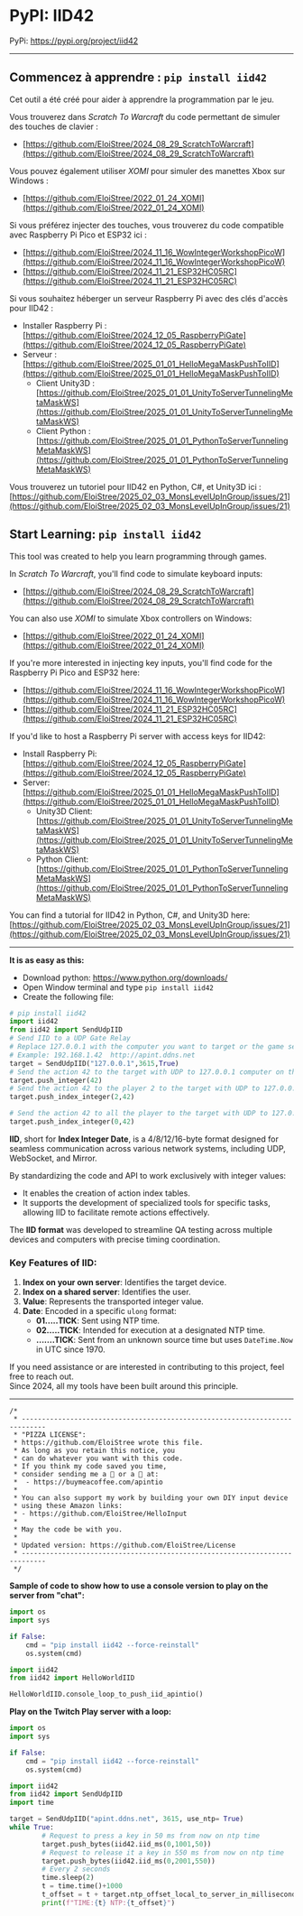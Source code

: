 # PyPI: IID42

PyPi: https://pypi.org/project/iid42


-----------------


## Commencez à apprendre : `pip install iid42`

Cet outil a été créé pour aider à apprendre la programmation par le jeu.

Vous trouverez dans *Scratch To Warcraft* du code permettant de simuler des touches de clavier :  
- [https://github.com/EloiStree/2024_08_29_ScratchToWarcraft](https://github.com/EloiStree/2024_08_29_ScratchToWarcraft)

Vous pouvez également utiliser *XOMI* pour simuler des manettes Xbox sur Windows :  
- [https://github.com/EloiStree/2022_01_24_XOMI](https://github.com/EloiStree/2022_01_24_XOMI)

Si vous préférez injecter des touches, vous trouverez du code compatible avec Raspberry Pi Pico et ESP32 ici :  
- [https://github.com/EloiStree/2024_11_16_WowIntegerWorkshopPicoW](https://github.com/EloiStree/2024_11_16_WowIntegerWorkshopPicoW)  
- [https://github.com/EloiStree/2024_11_21_ESP32HC05RC](https://github.com/EloiStree/2024_11_21_ESP32HC05RC)

Si vous souhaitez héberger un serveur Raspberry Pi avec des clés d'accès pour IID42 :  
- Installer Raspberry Pi : [https://github.com/EloiStree/2024_12_05_RaspberryPiGate](https://github.com/EloiStree/2024_12_05_RaspberryPiGate)  
- Serveur : [https://github.com/EloiStree/2025_01_01_HelloMegaMaskPushToIID](https://github.com/EloiStree/2025_01_01_HelloMegaMaskPushToIID)  
  - Client Unity3D : [https://github.com/EloiStree/2025_01_01_UnityToServerTunnelingMetaMaskWS](https://github.com/EloiStree/2025_01_01_UnityToServerTunnelingMetaMaskWS)  
  - Client Python : [https://github.com/EloiStree/2025_01_01_PythonToServerTunnelingMetaMaskWS](https://github.com/EloiStree/2025_01_01_PythonToServerTunnelingMetaMaskWS)

Vous trouverez un tutoriel pour IID42 en Python, C#, et Unity3D ici :  
[https://github.com/EloiStree/2025_02_03_MonsLevelUpInGroup/issues/21](https://github.com/EloiStree/2025_02_03_MonsLevelUpInGroup/issues/21)


## Start Learning: `pip install iid42`

This tool was created to help you learn programming through games.

In *Scratch To Warcraft*, you'll find code to simulate keyboard inputs:  
- [https://github.com/EloiStree/2024_08_29_ScratchToWarcraft](https://github.com/EloiStree/2024_08_29_ScratchToWarcraft)

You can also use *XOMI* to simulate Xbox controllers on Windows:  
- [https://github.com/EloiStree/2022_01_24_XOMI](https://github.com/EloiStree/2022_01_24_XOMI)

If you're more interested in injecting key inputs, you'll find code for the Raspberry Pi Pico and ESP32 here:  
- [https://github.com/EloiStree/2024_11_16_WowIntegerWorkshopPicoW](https://github.com/EloiStree/2024_11_16_WowIntegerWorkshopPicoW)  
- [https://github.com/EloiStree/2024_11_21_ESP32HC05RC](https://github.com/EloiStree/2024_11_21_ESP32HC05RC)

If you'd like to host a Raspberry Pi server with access keys for IID42:  
- Install Raspberry Pi: [https://github.com/EloiStree/2024_12_05_RaspberryPiGate](https://github.com/EloiStree/2024_12_05_RaspberryPiGate)  
- Server: [https://github.com/EloiStree/2025_01_01_HelloMegaMaskPushToIID](https://github.com/EloiStree/2025_01_01_HelloMegaMaskPushToIID)  
  - Unity3D Client: [https://github.com/EloiStree/2025_01_01_UnityToServerTunnelingMetaMaskWS](https://github.com/EloiStree/2025_01_01_UnityToServerTunnelingMetaMaskWS)  
  - Python Client: [https://github.com/EloiStree/2025_01_01_PythonToServerTunnelingMetaMaskWS](https://github.com/EloiStree/2025_01_01_PythonToServerTunnelingMetaMaskWS)

You can find a tutorial for IID42 in Python, C#, and Unity3D here:  
[https://github.com/EloiStree/2025_02_03_MonsLevelUpInGroup/issues/21](https://github.com/EloiStree/2025_02_03_MonsLevelUpInGroup/issues/21)  


--- 



**It is as easy as this:**
- Download python: https://www.python.org/downloads/
- Open Window terminal and type `pip install iid42`
- Create the following file: 

``` py
# pip install iid42
import iid42
from iid42 import SendUdpIID
# Send IID to a UDP Gate Relay
# Replace 127.0.0.1 with the computer you want to target or the game server
# Example: 192.168.1.42  http://apint.ddns.net 
target = SendUdpIID("127.0.0.1",3615,True)
# Send the action 42 to the target with UDP to 127.0.0.1 computer on the applicaton behind 3615 port.
target.push_integer(42)
# Send the action 42 to the player 2 to the target with UDP to 127.0.0.1 computer on the applicaton behind 3615 port.
target.push_index_integer(2,42)

# Send the action 42 to all the player to the target with UDP to 127.0.0.1 computer on the applicaton behind 3615 port.
target.push_index_integer(0,42)
```



**IID**, short for **Index Integer Date**, is a 4/8/12/16-byte format designed for seamless communication across various network systems, including UDP, WebSocket, and Mirror.

By standardizing the code and API to work exclusively with integer values:
- It enables the creation of action index tables.
- It supports the development of specialized tools for specific tasks, allowing IID to facilitate remote actions effectively.

The **IID format** was developed to streamline QA testing across multiple devices and computers with precise timing coordination.

### Key Features of IID:
1. **Index on your own server**: Identifies the target device.
2. **Index on a shared server**: Identifies the user.
3. **Value**: Represents the transported integer value.
4. **Date**: Encoded in a specific `ulong` format:
   - **01.....TICK**: Sent using NTP time.
   - **02.....TICK**: Intended for execution at a designated NTP time.
   - **.......TICK**: Sent from an unknown source time but uses `DateTime.Now` in UTC since 1970.

If you need assistance or are interested in contributing to this project, feel free to reach out.  
Since 2024, all my tools have been built around this principle.

---

```
/*
 * ----------------------------------------------------------------------------
 * "PIZZA LICENSE":
 * https://github.com/EloiStree wrote this file.
 * As long as you retain this notice, you
 * can do whatever you want with this code.
 * If you think my code saved you time,
 * consider sending me a 🍺 or a 🍕 at:
 *  - https://buymeacoffee.com/apintio
 * 
 * You can also support my work by building your own DIY input device
 * using these Amazon links:
 * - https://github.com/EloiStree/HelloInput
 *
 * May the code be with you.
 *
 * Updated version: https://github.com/EloiStree/License
 * ----------------------------------------------------------------------------
 */
```



**Sample of code to show how to use a console version to play on the server from "chat":**  

``` py
import os
import sys

if False:
    cmd = "pip install iid42 --force-reinstall"
    os.system(cmd)

import iid42
from iid42 import HelloWorldIID

HelloWorldIID.console_loop_to_push_iid_apintio()

```


**Play on the Twitch Play server with a loop:**
``` py
import os
import sys

if False:
    cmd = "pip install iid42 --force-reinstall"
    os.system(cmd)

import iid42
from iid42 import SendUdpIID
import time

target = SendUdpIID("apint.ddns.net", 3615, use_ntp= True)
while True:
        # Request to press a key in 50 ms from now on ntp time
        target.push_bytes(iid42.iid_ms(0,1001,50))
        # Request to release it a key in 550 ms from now on ntp time
        target.push_bytes(iid42.iid_ms(0,2001,550))
        # Every 2 seconds
        time.sleep(2)
        t = time.time()+1000
        t_offset = t + target.ntp_offset_local_to_server_in_milliseconds
        print(f"TIME:{t} NTP:{t_offset}")

```



